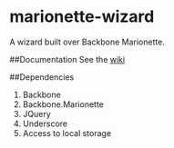 # marionette-wizard
A wizard built over Backbone Marionette.

##Documentation
See the [wiki](https://github.com/cloudmunch/marionette-wizard/wiki)

##Dependencies
1. Backbone
2. Backbone.Marionette
3. JQuery
4. Underscore
5. Access to local storage


